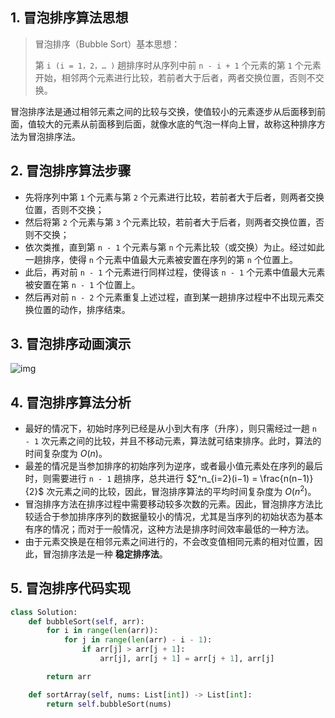 ## 1. 冒泡排序算法思想

> 冒泡排序（Bubble Sort）基本思想：
>
> 第 `i (i = 1，2，… )` 趟排序时从序列中前 `n - i + 1` 个元素的第 `1` 个元素开始，相邻两个元素进行比较，若前者大于后者，两者交换位置，否则不交换。

冒泡排序法是通过相邻元素之间的比较与交换，使值较小的元素逐步从后面移到前面，值较大的元素从前面移到后面，就像水底的气泡一样向上冒，故称这种排序方法为冒泡排序法。

## 2. 冒泡排序算法步骤

- 先将序列中第 `1` 个元素与第 `2` 个元素进行比较，若前者大于后者，则两者交换位置，否则不交换；
- 然后将第 `2` 个元素与第 `3` 个元素比较，若前者大于后者，则两者交换位置，否则不交换；
- 依次类推，直到第 `n - 1` 个元素与第 `n` 个元素比较（或交换）为止。经过如此一趟排序，使得 `n` 个元素中值最大元素被安置在序列的第 `n` 个位置上。
- 此后，再对前 `n - 1` 个元素进行同样过程，使得该 `n - 1` 个元素中值最大元素被安置在第 `n - 1` 个位置上。
- 然后再对前 `n - 2` 个元素重复上述过程，直到某一趟排序过程中不出现元素交换位置的动作，排序结束。

## 3. 冒泡排序动画演示

![img](https://www.runoob.com/wp-content/uploads/2019/03/bubbleSort.gif)

## 4. 冒泡排序算法分析

- 最好的情况下，初始时序列已经是从小到大有序（升序），则只需经过一趟 `n - 1` 次元素之间的比较，并且不移动元素，算法就可结束排序。此时，算法的时间复杂度为 $O(n)$。
- 最差的情况是当参加排序的初始序列为逆序，或者最小值元素处在序列的最后时，则需要进行 `n - 1` 趟排序，总共进行 $∑^n_{i=2}(i−1) = \frac{n(n−1)}{2}$ 次元素之间的比较，因此，冒泡排序算法的平均时间复杂度为 $O(n^2)$。
- 冒泡排序方法在排序过程中需要移动较多次数的元素。因此，冒泡排序方法比较适合于参加排序序列的数据量较小的情况，尤其是当序列的初始状态为基本有序的情况；而对于一般情况，这种方法是排序时间效率最低的一种方法。
- 由于元素交换是在相邻元素之间进行的，不会改变值相同元素的相对位置，因此，冒泡排序法是一种 **稳定排序法**。

## 5. 冒泡排序代码实现

```Python
class Solution:
    def bubbleSort(self, arr):
        for i in range(len(arr)):
            for j in range(len(arr) - i - 1):
                if arr[j] > arr[j + 1]:
                    arr[j], arr[j + 1] = arr[j + 1], arr[j]

        return arr

    def sortArray(self, nums: List[int]) -> List[int]:
        return self.bubbleSort(nums)
```